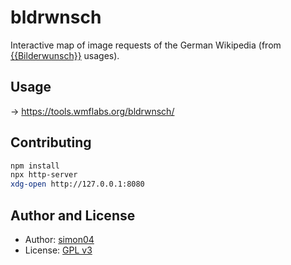 # bldrwnsch

Interactive map of image requests of the German Wikipedia (from [{{Bilderwunsch}}](https://de.wikipedia.org/wiki/Vorlage:Bilderwunsch) usages).

## Usage

→ https://tools.wmflabs.org/bldrwnsch/

## Contributing

```sh
npm install
npx http-server
xdg-open http://127.0.0.1:8080
```

## Author and License

* Author: [simon04](https://github.com/simon04)
* License: [GPL v3](https://github.com/simon04/bldrwnsch/blob/gh-pages/LICENSE)
